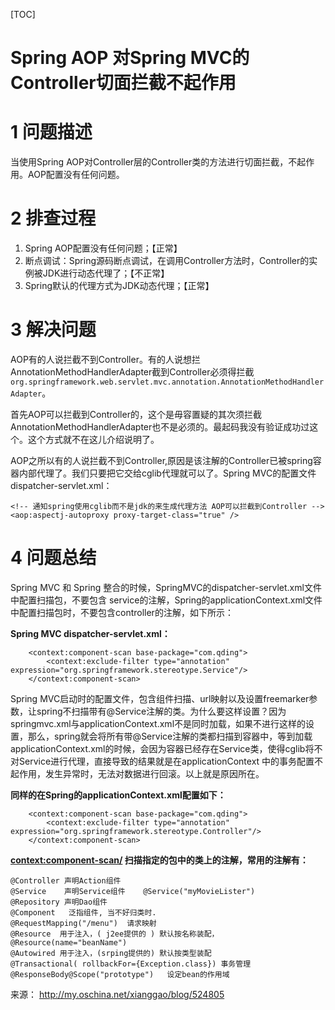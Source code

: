 [TOC]

# Spring AOP 对Spring MVC的Controller切面拦截不起作用

# 1 问题描述

当使用Spring AOP对Controller层的Controller类的方法进行切面拦截，不起作用。AOP配置没有任何问题。

# 2 排查过程

1. Spring AOP配置没有任何问题；【正常】
2. 断点调试：Spring源码断点调试，在调用Controller方法时，Controller的实例被JDK进行动态代理了；【不正常】
3. Spring默认的代理方式为JDK动态代理；【正常】

# 3 解决问题

AOP有的人说拦截不到Controller。有的人说想拦AnnotationMethodHandlerAdapter截到Controller必须得拦截`org.springframework.web.servlet.mvc.annotation.AnnotationMethodHandlerAdapter`。

首先AOP可以拦截到Controller的，这个是毋容置疑的其次须拦截AnnotationMethodHandlerAdapter也不是必须的。最起码我没有验证成功过这个。这个方式就不在这儿介绍说明了。

AOP之所以有的人说拦截不到Controller,原因是该注解的Controller已被spring容器内部代理了。我们只要把它交给cglib代理就可以了。Spring MVC的配置文件dispatcher-servlet.xml：

```
<!-- 通知spring使用cglib而不是jdk的来生成代理方法 AOP可以拦截到Controller -->
<aop:aspectj-autoproxy proxy-target-class="true" />
```

# 4 问题总结

Spring MVC 和 Spring 整合的时候，SpringMVC的dispatcher-servlet.xml文件中配置扫描包，不要包含 service的注解，Spring的applicationContext.xml文件中配置扫描包时，不要包含controller的注解，如下所示：

**Spring MVC dispatcher-servlet.xml：**

```
    <context:component-scan base-package="com.qding">
        <context:exclude-filter type="annotation" expression="org.springframework.stereotype.Service"/>
    </context:component-scan>
```

Spring MVC启动时的配置文件，包含组件扫描、url映射以及设置freemarker参数，让spring不扫描带有@Service注解的类。为什么要这样设置？因为springmvc.xml与applicationContext.xml不是同时加载，如果不进行这样的设置，那么，spring就会将所有带@Service注解的类都扫描到容器中，等到加载applicationContext.xml的时候，会因为容器已经存在Service类，使得cglib将不对Service进行代理，直接导致的结果就是在applicationContext 中的事务配置不起作用，发生异常时，无法对数据进行回滚。以上就是原因所在。

**同样的在Spring的applicationContext.xml配置如下：**

```
    <context:component-scan base-package="com.qding">           
        <context:exclude-filter type="annotation" expression="org.springframework.stereotype.Controller"/>
    </context:component-scan>
```

**<context:component-scan/> 扫描指定的包中的类上的注解，常用的注解有：**

```
@Controller 声明Action组件
@Service    声明Service组件    @Service("myMovieLister") 
@Repository 声明Dao组件
@Component   泛指组件, 当不好归类时. 
@RequestMapping("/menu")  请求映射
@Resource  用于注入，( j2ee提供的 ) 默认按名称装配，@Resource(name="beanName") 
@Autowired 用于注入，(srping提供的) 默认按类型装配 
@Transactional( rollbackFor={Exception.class}) 事务管理
@ResponseBody@Scope("prototype")   设定bean的作用域
```

来源： http://my.oschina.net/xianggao/blog/524805